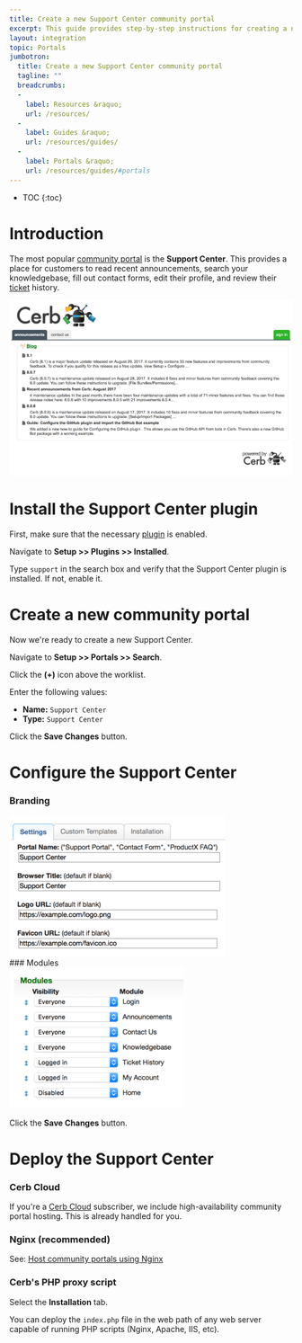 ```yaml
---
title: Create a new Support Center community portal
excerpt: This guide provides step-by-step instructions for creating a new Support Center portal.
layout: integration
topic: Portals
jumbotron:
  title: Create a new Support Center community portal
  tagline: ""
  breadcrumbs:
  -
    label: Resources &raquo;
    url: /resources/
  -
    label: Guides &raquo;
    url: /resources/guides/
  -
    label: Portals &raquo;
    url: /resources/guides/#portals
---
```


* TOC
{:toc}

# Introduction

The most popular [community portal](/docs/portals/) is the **Support Center**. This provides a place for customers to read recent announcements, search your knowledgebase, fill out contact forms, edit their profile, and review their [ticket](/docs/tickets/) history.

<div class="cerb-screenshot">
<img src="/assets/images/guides/portals/support-center/sc.png" class="screenshot">
</div>

# Install the Support Center plugin

First, make sure that the necessary [plugin](/docs/plugins/) is enabled.

Navigate to **Setup >> Plugins >> Installed**.

Type `support` in the search box and verify that the Support Center plugin is installed. If not, enable it.

# Create a new community portal

Now we're ready to create a new Support Center.

Navigate to **Setup >> Portals >> Search**.

Click the **(+)** icon above the worklist.

Enter the following values:

* **Name:** `Support Center`
* **Type:** `Support Center`

Click the **Save Changes** button.

# Configure the Support Center

### Branding

<div class="cerb-screenshot">
<img src="/assets/images/guides/portals/support-center/branding.png" class="screenshot">
</div>
### Modules

<div class="cerb-screenshot">
<img src="/assets/images/guides/portals/support-center/modules.png" class="screenshot">
</div>

Click the **Save Changes** button.

# Deploy the Support Center

### Cerb Cloud

If you're a [Cerb Cloud](/try/) subscriber, we include high-availability community portal hosting. This is already handled for you.

### Nginx (recommended)

See: [Host community portals using Nginx](/guides/portals/nginx-proxy/)

### Cerb's PHP proxy script

Select the **Installation** tab.

You can deploy the `index.php` file in the web path of any web server capable of running PHP scripts (Nginx, Apache, IIS, etc).

